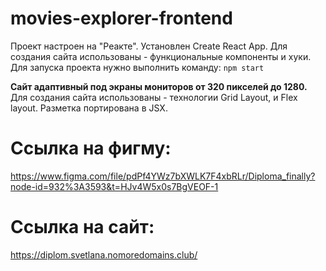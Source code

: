 # **movies-explorer-frontend**
Проект настроен на "Реакте". Установлен Create React App. Для создания сайта использованы - функциональные компоненты и хуки. 
Для запуска проекта нужно выполнить команду: `npm start`

**Сайт адаптивный под экраны мониторов от 320 пикселей до 1280.**
Для создания сайта использованы - технологии Grid Layout, и Flex layout. Разметка портирована в JSX.

# Ссылка на фигму: 
https://www.figma.com/file/pdPf4YWz7bXWLK7F4xbRLr/Diploma_finally?node-id=932%3A3593&t=HJv4W5x0s7BgVEOF-1

# Ссылка на сайт:
https://diplom.svetlana.nomoredomains.club/